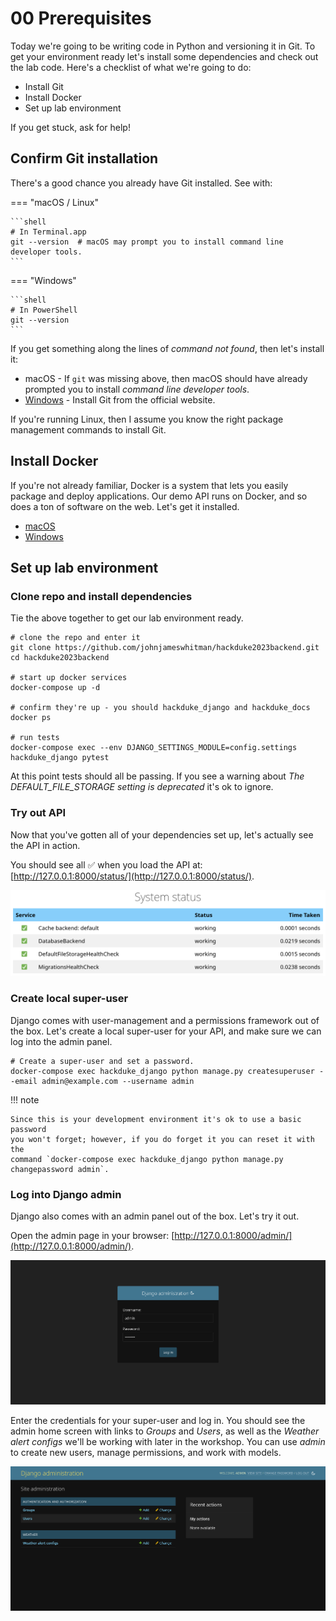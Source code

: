 # 00 Prerequisites

Today we're going to be writing code in Python and versioning it in Git. To get
your environment ready let's install some dependencies and check out the lab
code. Here's a checklist of what we're going to do:

- Install Git
- Install Docker
- Set up lab environment

If you get stuck, ask for help!

## Confirm Git installation

There's a good chance you already have Git installed. See with:

=== "macOS / Linux"

    ```shell
    # In Terminal.app
    git --version  # macOS may prompt you to install command line developer tools.
    ```

=== "Windows"

    ```shell
    # In PowerShell
    git --version
    ```

If you get something along the lines of _command not found_, then let's install
it:

- macOS - If `git` was missing above, then macOS should have already prompted
  you to install _command line developer tools_.
- [Windows](https://git-scm.com/download/win) - Install Git from the official
  website.

If you're running Linux, then I assume you know the right package management
commands to install Git.

## Install Docker

If you're not already familiar, Docker is a system that lets you easily 
package and deploy applications. Our demo API runs on Docker, and so does a 
ton of software on the web. Let's get it installed.

- [macOS](https://docs.docker.com/desktop/install/mac-install/)
- [Windows](https://docs.docker.com/desktop/install/windows-install/)

## Set up lab environment

### Clone repo and install dependencies

Tie the above together to get our lab environment ready.

```shell
# clone the repo and enter it
git clone https://github.com/johnjameswhitman/hackduke2023backend.git
cd hackduke2023backend

# start up docker services
docker-compose up -d

# confirm they're up - you should hackduke_django and hackduke_docs
docker ps

# run tests
docker-compose exec --env DJANGO_SETTINGS_MODULE=config.settings hackduke_django pytest
```

At this point tests should all be passing. If you see a warning about _The 
DEFAULT_FILE_STORAGE setting is deprecated_ it's ok to ignore.

### Try out API

Now that you've gotten all of your dependencies set up, let's actually see 
the API in action.

You should see all :white_check_mark: when you load the API at:
[http://127.0.0.1:8000/status/](http://127.0.0.1:8000/status/).

![API Status](00_prerequisites/api_status.png "API status")

### Create local super-user

Django comes with user-management and a permissions framework out of the box. 
Let's create a local super-user for your API, and make sure we can log into 
the admin panel.

```shell
# Create a super-user and set a password.
docker-compose exec hackduke_django python manage.py createsuperuser --email admin@example.com --username admin
```

!!! note

    Since this is your development environment it's ok to use a basic password
    you won't forget; however, if you do forget it you can reset it with the 
    command `docker-compose exec hackduke_django python manage.py 
    changepassword admin`.

### Log into Django admin

Django also comes with an admin panel out of the box. Let's try it out.

Open the admin page in your browser:
[http://127.0.0.1:8000/admin/](http://127.0.0.1:8000/admin/).

![Admin login](00_prerequisites/admin_login.png "admin login")

Enter the credentials for your super-user and log in. You should see the admin
home screen with links to _Groups_ and _Users_, as well as the _Weather 
alert configs_ we'll be working with later in the workshop. You can use _admin_
to create new users, manage permissions, and work with models.

![Admin home](00_prerequisites/admin_home.png "admin home")
